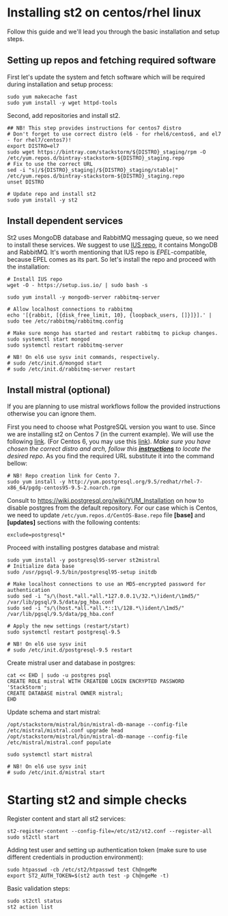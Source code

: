 # Installing st2 on centos/rhel linux

Follow this guide and we'll lead you through the basic installation and setup steps.

## Setting up repos and fetching required software

First let's update the system and fetch software which will be required during installation and setup process:
```shell
sudo yum makecache fast
sudo yum install -y wget httpd-tools
```

Second, add repositories and install st2.
```shell
## NB! This step provides instructions for centos7 distro
# Don't forget to use correct distro (el6 - for rhel6/centos6, and el7 - for rhel7/centos7)!
export DISTRO=el7
sudo wget https://bintray.com/stackstorm/${DISTRO}_staging/rpm -O /etc/yum.repos.d/bintray-stackstorm-${DISTRO}_staging.repo
# Fix to use the correct URL
sed -i "s|/${DISTRO}_staging|/${DISTRO}_staging/stable|" /etc/yum.repos.d/bintray-stackstorm-${DISTRO}_staging.repo
unset DISTRO

# Update repo and install st2
sudo yum install -y st2
```

## Install dependent services

St2 uses MongoDB database and RabbitMQ messaging queue, so we need to install these services. We suggest to use [IUS repo](https://ius.io/), it contains MongoDB and RabbitMQ. It's worth mentioning that IUS repo is *EPEL*-compatible, because EPEL comes as its part. So let's install the repo and proceed with the installation:

```
# Install IUS repo
wget -O - https://setup.ius.io/ | sudo bash -s

sudo yum install -y mongodb-server rabbitmq-server

# Allow localhost connections to rabbitmq
echo '[{rabbit, [{disk_free_limit, 10}, {loopback_users, []}]}].' | sudo tee /etc/rabbitmq/rabbitmq.config

# Make sure mongo has started and restart rabbitmq to pickup changes.
sudo systemctl start mongod
sudo systemctl restart rabbitmq-server

# NB! On el6 use sysv init commands, respectively.
# sudo /etc/init.d/mongod start
# sudo /etc/init.d/rabbitmq-server restart
```

## Install mistral (optional)

If you are planning to use mistral workflows follow the provided instructions otherwise you can ignore them.

First you need to choose what PostgreSQL version you want to use. Since we are installing st2 on Centos 7 (in the current example). We will use the following [link](http://yum.postgresql.org/9.5/redhat/rhel-7-x86_64/pgdg-centos95-9.5-2.noarch.rpm). (For Centos 6,  you may use this [link](http://yum.postgresql.org/9.5/redhat/rhel-6-x86_64/pgdg-centos95-9.5-2.noarch.rpm)).
*Make sure you have chosen the correct distro and arch, follow this [__instructions__](http://yum.postgresql.org/) to locate the desired repo*. As you find the required URL substitute it into the command bellow:

```shell
# NB! Repo creation link for Cento 7.
sudo yum install -y http://yum.postgresql.org/9.5/redhat/rhel-7-x86_64/pgdg-centos95-9.5-2.noarch.rpm
```

Consult to https://wiki.postgresql.org/wiki/YUM_Installation on how to disable postgres from the default repository. For our case which is Centos, we need to update `/etc/yum.repos.d/CentOS-Base.repo` file **[base]** and **[updates]** sections with the following contents:

```
exclude=postgresql*
```

Proceed with installing postgres database and mistral:

```shell
sudo yum install -y postgresql95-server st2mistral
# Initialize data base
sudo /usr/pgsql-9.5/bin/postgresql95-setup initdb

# Make localhost connections to use an MD5-encrypted password for authentication
sudo sed -i "s/\(host.*all.*all.*127.0.0.1\/32.*\)ident/\1md5/" /var/lib/pgsql/9.5/data/pg_hba.conf
sudo sed -i "s/\(host.*all.*all.*::1\/128.*\)ident/\1md5/" /var/lib/pgsql/9.5/data/pg_hba.conf

# Apply the new settings (restart/start)
sudo systemctl restart postgresql-9.5

# NB! On el6 use sysv init
# sudo /etc/init.d/postgresql-9.5 restart
```

Create mistral user and database in postgres:
```
cat << EHD | sudo -u postgres psql
CREATE ROLE mistral WITH CREATEDB LOGIN ENCRYPTED PASSWORD 'StackStorm';
CREATE DATABASE mistral OWNER mistral;
EHD
```

Update schema and start mistral:
```
/opt/stackstorm/mistral/bin/mistral-db-manage --config-file /etc/mistral/mistral.conf upgrade head
/opt/stackstorm/mistral/bin/mistral-db-manage --config-file /etc/mistral/mistral.conf populate

sudo systemctl start mistral

# NB! On el6 use sysv init
# sudo /etc/init.d/mistral start
```

# Starting st2 and simple checks

Register content and start all st2 services:

```
st2-register-content --config-file=/etc/st2/st2.conf --register-all
sudo st2ctl start
```

Adding test user and setting up authentication token (make sure to use different credentials in production environment):
```
sudo htpasswd -cb /etc/st2/htpasswd test Ch@ngeMe
export ST2_AUTH_TOKEN=$(st2 auth test -p Ch@ngeMe -t)
```

Basic validation steps:
```
sudo st2ctl status
st2 action list
```
